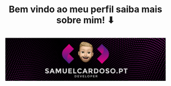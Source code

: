 <h1 align="center">
Bem vindo ao meu perfil saiba mais sobre mim! ⬇ 
</h1>
</h1>
<h1 align="center" href="www.samuelcardoso.pt">
 <img src="banner.png" />
</h1>
